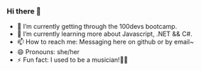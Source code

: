 ### Hi there 👋


- 🔭 I’m currently getting through the 100devs bootcamp.
- 🌱 I’m currently learning more about Javascript, .NET && C#.
- 📫 How to reach me: Messaging here on github or by email~
- 😄 Pronouns: she/her
- ⚡ Fun fact: I used to be a musician!🎻🥁

